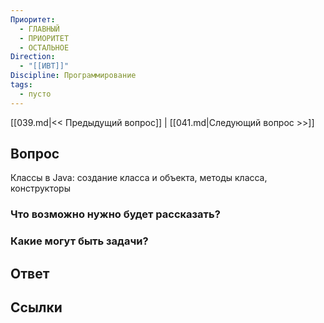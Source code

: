 ```yaml
---
Приоритет:
  - ГЛАВНЫЙ
  - ПРИОРИТЕТ
  - ОСТАЛЬНОЕ
Direction:
  - "[[ИВТ]]" 
Discipline: Программирование 
tags:
  - пусто
---
```

[[039.md|<< Предыдущий вопрос]] | [[041.md|Следующий вопрос >>]]
## Вопрос

Классы в Java: создание класса и объекта, методы класса, конструкторы

### Что возможно нужно будет рассказать?

### Какие могут быть задачи?

## Ответ

## Ссылки
